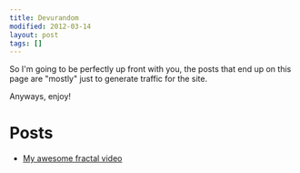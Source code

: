 ```yaml
---
title: Devurandom
modified: 2012-03-14
layout: post
tags: []
---
```



So I'm going to be perfectly up front with you, the posts that end up on this page are "mostly" just to generate traffic for the site.

Anyways, enjoy!

Posts
=====

-   [My awesome fractal video](http://srvthe.net/blog/archives/321 "Almost half a million views!")

